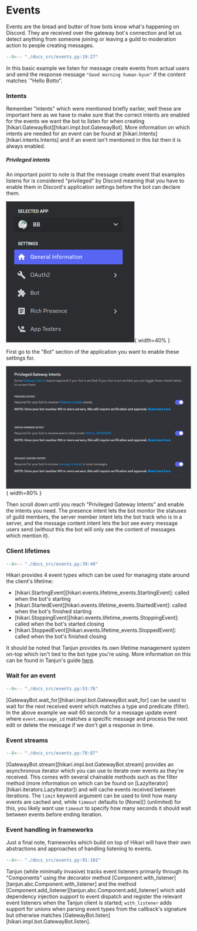 # Events

Events are the bread and butter of how bots know what's happening on Discord.
They are received over the gateway bot's connection and let us detect anything from someone
joining or leaving a guild to moderation action to people creating messages.

```py
--8<-- "./docs_src/events.py:19:27"
```

In this basic example we listen for message create events from actual users and send the response
message `"Good morning human-kyun"` if the content matches `"Hello Botto".

### Intents

Remember "intents" which were mentioned briefly earlier, well these are important here as we have to
make sure that the correct intents are enabled for the events we want the bot to listen for when
creating [hikari.GatewayBot][hikari.impl.bot.GatewayBot]. More information on which intents are needed
for an event can be found at [hikari.Intents][hikari.intents.Intents] and if an event isn't mentioned
in this list then it is always enabled.

##### Privileged intents

An important point to note is that the message create event that examples listens for is considered
"privileged" by Discord meaning that you have to enable them in Discord's application settings before
the bot can declare them.

![intents location part 1](./images/find_intents_1.png){ width=40% }

First go to the "Bot" section of the application you want to enable these settings for.

![intents location part 2](./images/find_intents_2.png){ width=80% }

Then scroll down until you reach "Privileged Gateway Intents" and enable the intents you need.
The presence intent lets the bot monitor the statuses of guild members, the server member intent
lets the bot track who is in a server, and the message content intent lets the bot see every message
users send (without this the bot will only see the content of messages which mention it).

### Client lifetimes

```py
--8<-- "./docs_src/events.py:39:49"
```

Hikari provides 4 event types which can be used for managing state around the client's lifetime:

* [hikari.StartingEvent][hikari.events.lifetime_events.StartingEvent]: called when the bot's starting
* [hikari.StartedEvent][hikari.events.lifetime_events.StartedEvent]: called when the bot's finished starting
* [hikari.StoppingEvent][hikari.events.lifetime_events.StoppingEvent]: called when the bot's started closing
* [hikari.StoppedEvent][hikari.events.lifetime_events.StoppedEvent]: called when the bot's finished closing

It should be noted that Tanjun provides its own lifetime management system on-top which isn't tied
to the bot type you're using. More information on this can be found in Tanjun's guide
[here](https://tanjun.cursed.solutions/usage/#client-lifetime-management).

### Wait for an event

```py
--8<-- "./docs_src/events.py:53:76"
```

[GatewayBot.wait_for][hikari.impl.bot.GatewayBot.wait_for] can be used to wait for the next
received event which matches a type and predicate (filter). In the above example we wait
60 seconds for a message update event where `event.message_id` matches a specific message
and process the next edit or delete the message if we don't get a response in time.

### Event streams

```py
--8<-- "./docs_src/events.py:78:87"
```

[GatewayBot.stream][hikari.impl.bot.GatewayBot.stream] provides an asynchronous iterator which
you can use to iterate over events as they're received. This comes with several chainable methods
such as the filter method (more information on which can be found on
[LazyIterator][hikari.iterators.LazyIterator]) and will cache events received between iterations.
The `limit` keyword argument can be used to limit how many events are cached and, while `timeout`
defaults to [None][] (unlimited) for this, you likely want use `timeout` to specify how many
seconds it should wait between events before ending iteration.

### Event handling in frameworks

Just a final note, frameworks which build on top of Hikari will have their own abstractions and
approaches of handling listening to events.

```py
--8<-- "./docs_src/events.py:91:101"
```

Tanjun (while minimally invasive) tracks event listeners primarily through its "Components"
using the decorator method [Component.with_listener][tanjun.abc.Component.with_listener]
and the method [Component.add_listener][tanjun.abc.Component.add_listener] which add dependency
injection support to event dispatch and register the relevant event listeners when the Tanjun
client is started; `with_listener` adds support for unions when parsing event types from the
callback's signature but otherwise matches [GatewayBot.listen][hikari.impl.bot.GatewayBot.listen].
